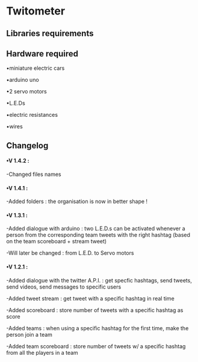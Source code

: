 # Twitometer

## Libraries requirements

## Hardware required
•miniature electric cars

•arduino uno

•2 servo motors

•L.E.Ds

•electric resistances

•wires

## Changelog
#### •V 1.4.2 : 
-Changed files names
#### •V 1.4.1 :
-Added folders : the organisation is now in better shape !
#### •V 1.3.1 :
-Added dialogue with arduino : two L.E.D.s can be activated whenever a person from the corresponding team tweets with the right hashtag (based on the team scoreboard + stream tweet)

-Will later be changed : from L.E.D. to Servo motors
#### •V 1.2.1 :
-Added dialogue with the twitter A.P.I. : get specfic hashtags, send tweets, send videos, send messages to specific users

-Added tweet stream : get tweet with a specific hashtag in real time

-Added scoreboard : store number of tweets with a specific hashtag as score

-Added teams : when using a specific hashtag for the first time, make the person join a team

-Added team scoreboard : store number of tweets w/ a specific hashtag from all the players in a team
